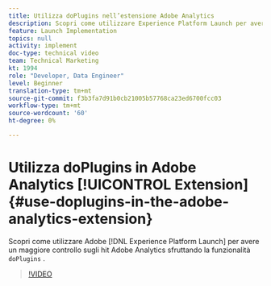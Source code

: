 ```yaml
---
title: Utilizza doPlugins nell’estensione Adobe Analytics
description: Scopri come utilizzare Experience Platform Launch per avere un maggiore controllo sugli hit Adobe Analytics sfruttando la funzionalità doPlugins.
feature: Launch Implementation
topics: null
activity: implement
doc-type: technical video
team: Technical Marketing
kt: 1994
role: "Developer, Data Engineer"
level: Beginner
translation-type: tm+mt
source-git-commit: f3b3fa7d91b0cb21005b57768ca23ed6700fcc03
workflow-type: tm+mt
source-wordcount: '60'
ht-degree: 0%

---
```



# Utilizza doPlugins in Adobe Analytics [!UICONTROL Extension] {#use-doplugins-in-the-adobe-analytics-extension}

Scopri come utilizzare Adobe [!DNL Experience Platform Launch] per avere un maggiore controllo sugli hit Adobe Analytics sfruttando la funzionalità `doPlugins` .

>[!VIDEO](https://video.tv.adobe.com/v/25171?quality=12)
